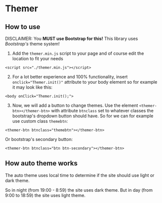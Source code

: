 # Themer
 


## How to use
DISCLAIMER: You **MUST use Bootstrap for this!** This library uses _Bootstrap's_ theme system!

1. Add the `themer.min.js` script to your page and of course edit the location to fit your needs
```
<script src="./themer.min.js"></script>
```
2. For a lot better experience and 100% functionality, insert `onclick="Themer.init()"` attribute to your body element so for example it may look like this:
```
<body onClick="Themer.init();">
```
3. Now, we will add a button to change themes. Use the element `<themer-btn></themer-btn>` with attribute `btnclass` set to whatever classes the bootstrap's dropdown button should have. So for we can for example use custom class `themebtn`:
```
<themer-btn btnclass="themebtn"></themer-btn>
```
Or bootstrap's secondary button:
```
<themer-btn btnclass="btn btn-secondary"></themer-btn>
```

## How auto theme works
The auto theme uses local time to determine if the site should use light or dark theme.

So in night (from 19:00 - 8:59) the site uses dark theme. But in day (from 9:00 to 18:59) the site uses light theme.
